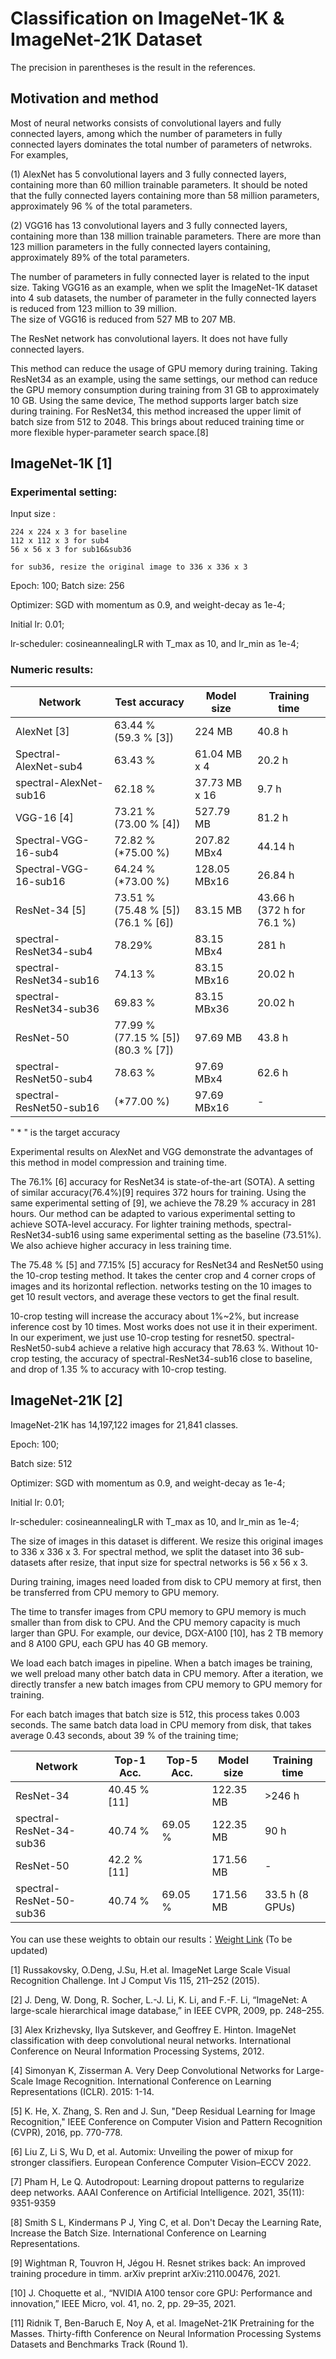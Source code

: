 # Classification on ImageNet-1K & ImageNet-21K Dataset

The precision in parentheses is the result in the references.


## Motivation and method  
Most of neural networks consists of convolutional layers and fully connected layers, among which the number of parameters in fully connected layers dominates the total number of parameters of netwroks. For examples,  

(1) AlexNet has 5 convolutional layers and 3 fully connected layers, containing more than 60 million trainable parameters.  It should be noted that the fully connected layers containing more than 58 million parameters, approximately 96 % of the total parameters. 

(2) VGG16 has 13 convolutional layers and 3 fully connected layers, containing more than 138 million trainable parameters. There are more than 123 million parameters in the fully connected layers containing, approximately 89% of the total parameters.
 
The number of parameters in fully connected layer is related to the input size. Taking VGG16 as an example, when we split the ImageNet-1K dataset into 4 sub datasets, the number of parameter in the fully connected layers is reduced from 123 million to 39 million.  
The size of VGG16 is reduced from 527 MB to 207 MB.     

The ResNet network has convolutional layers. It does not have fully connected layers.

This method can reduce the usage of GPU memory during training. 
Taking ResNet34 as an example, using the same settings, our method can reduce the GPU memory consumption during training from 31 GB to approximately 10 GB. Using the same device, The method supports larger batch size during training.
For ResNet34, this method increased the upper limit of batch size from 512 to 2048.  This brings about reduced training time or more flexible hyper-parameter search space.[8]

## ImageNet-1K [1]

### Experimental setting:  

Input size :

    224 x 224 x 3 for baseline
    112 x 112 x 3 for sub4
    56 x 56 x 3 for sub16&sub36

    for sub36, resize the original image to 336 x 336 x 3

Epoch: 100;   Batch size: 256

Optimizer: SGD with momentum as 0.9, and weight-decay as 1e-4;  

Initial lr: 0.01;

lr-scheduler: cosineannealingLR with T_max as 10, and lr_min as 1e-4;

### Numeric results:  


| Network     | Test accuracy | Model size | Training time|
| ----------- |  ------------- | --- | --- |
|AlexNet [3]|63.44 % <br> (59.3 % [3])| 224 MB | 40.8 h |
|Spectral-AlexNet-sub4| 63.43 % | 61.04 MB x 4 | 20.2 h |
|spectral-AlexNet-sub16| 62.18 % | 37.73 MB x 16 | 9.7 h |
|VGG-16 [4]|73.21 % <br> (73.00 % [4])| 527.79 MB | 81.2 h |
|Spectral-VGG-16-sub4| 72.82 % (*75.00 %) | 207.82 MBx4 | 44.14 h |
|Spectral-VGG-16-sub16| 64.24 % (*73.00 %)| 128.05 MBx16 | 26.84 h |
|ResNet-34 [5] |73.51 % <br> (75.48 % [5]) <br> (76.1 % [6])| 83.15 MB | 43.66 h <br> (372 h for 76.1 %)|
|spectral-ResNet34-sub4| 78.29% | 83.15 MBx4 | 281 h |
|spectral-ResNet34-sub16| 74.13 %| 83.15 MBx16 | 20.02 h |
|spectral-ResNet34-sub36| 69.83 % | 83.15 MBx36 | 20.02 h |
|ResNet-50| 77.99 % <br> (77.15 % [5]) <br> (80.3 % [7]) |97.69 MB| 43.8 h |
|spectral-ResNet50-sub4 | 78.63 % | 97.69 MBx4 | 62.6 h |
|spectral-ResNet50-sub16 | (*77.00 %) | 97.69 MBx16 | - |

" * " is the target accuracy

Experimental results on AlexNet and VGG demonstrate the advantages of this method in model compression and training time.

The 76.1% [6] accuracy for ResNet34 is state-of-the-art (SOTA). A setting of similar accuracy(76.4%)[9] requires 372 hours for training.   Using the same experimental setting of [9], we achieve the 78.29 % accuracy in 281 hours. Our method can be adapted to various experimental setting to achieve SOTA-level accuracy.  For lighter training methods, spectral-ResNet34-sub16 using same experimental setting as the baseline (73.51%).  We also achieve higher accuracy in less training time.

The 75.48 % [5] and 77.15% [5] accuracy for ResNet34 and ResNet50 using the 10-crop testing method.  It takes the center crop and 4 corner crops of images and its horizontal reflection. networks testing on the 10 images to get 10 result vectors, and average these vectors to get the final result.

10-crop testing will increase the accuracy about 1%~2%, but increase inference cost by 10 times. Most works does not use it in their experiment.  In our experiment, we just use 10-crop testing for resnet50.  spectral-ResNet50-sub4 achieve a relative high accuracy that 78.63 %.  Without 10-crop testing, the accuracy of spectral-ResNet34-sub16 close to baseline, and drop of 1.35 % to accuracy with 10-crop testing.

## ImageNet-21K [2]

ImageNet-21K has 14,197,122 images for 21,841 classes.

Epoch: 100;   

Batch size: 512

Optimizer: SGD with momentum as 0.9, and weight-decay as 1e-4;  

Initial lr: 0.01;

lr-scheduler: cosineannealingLR with T_max as 10, and lr_min as 1e-4;


The size of images in this dataset is different. We resize this original images to 336 x 336 x 3.
For spectral method, we split the dataset into 36 sub-datasets after resize, that input size for spectral networks is 56 x 56 x 3.

During training, images need loaded from disk to CPU memory at first, then be transferred from CPU memory to GPU memory.

The time to transfer images from CPU memory to GPU memory is much smaller than from disk to CPU. And the CPU memory capacity is much larger than GPU.
For example, our device, DGX-A100 [10], has 2 TB memory and 8 A100 GPU, each GPU has 40 GB memory.

We load each batch images in pipeline. When a batch images be training, we well preload many other batch data in CPU memory. 
After a iteration, we directly transfer a new batch images from CPU memory to GPU memory for training.

For each batch images that batch size is 512, this process takes 0.003 seconds.
The same batch data load in CPU memory from disk, that takes average 0.43 seconds, about 39 % of the training time;

| Network     | Top-1 Acc. | Top-5 Acc.| Model size | Training time |
| ----------- |  -------------| --- | --- | --- |
| ResNet-34 | 40.45 % [11] | | 122.35 MB | >246 h  |
| spectral-ResNet-34-sub36|  40.74 % | 69.05 % | 122.35 MB | 90 h |
| ResNet-50 | 42.2 % [11] | |  171.56 MB | - |
| spectral-ResNet-50-sub36 | 40.74 %  | 69.05 % | 171.56 MB | 33.5 h (8 GPUs) |



You can use these weights to obtain our results：[Weight Link](https://pan.baidu.com/s/1PxdMktuot0MF5OJE0BF0UQ?pwd=wiyq) (To be updated)

[1] Russakovsky, O.Deng, J.Su, H.et al. ImageNet Large Scale Visual Recognition Challenge. Int J Comput Vis 115, 211–252 (2015). 

[2] J. Deng, W. Dong, R. Socher, L.-J. Li, K. Li, and F.-F. Li, “ImageNet: A large-scale hierarchical image database,” in IEEE CVPR, 2009, pp. 248–255.

[3] Alex Krizhevsky, Ilya Sutskever, and Geoffrey E. Hinton. ImageNet classification with deep convolutional neural networks. International Conference on Neural Information Processing Systems, 2012.

[4] Simonyan K, Zisserman A. Very Deep Convolutional Networks for Large-Scale Image Recognition. International Conference on Learning Representations (ICLR). 2015: 1-14.

[5] K. He, X. Zhang, S. Ren and J. Sun, "Deep Residual Learning for Image Recognition," IEEE Conference on Computer Vision and Pattern Recognition (CVPR), 2016, pp. 770-778.

[6] Liu Z, Li S, Wu D, et al. Automix: Unveiling the power of mixup for stronger classifiers. European Conference Computer Vision–ECCV 2022.

[7] Pham H, Le Q. Autodropout: Learning dropout patterns to regularize deep networks. AAAI Conference on Artificial Intelligence. 2021, 35(11): 9351-9359

[8] Smith S L, Kindermans P J, Ying C, et al. Don't Decay the Learning Rate, Increase the Batch Size. International Conference on Learning Representations.

[9] Wightman R, Touvron H, Jégou H. Resnet strikes back: An improved training procedure in timm. arXiv preprint arXiv:2110.00476, 2021.

[10] J. Choquette et al., “NVIDIA A100 tensor core GPU: Performance and innovation,” IEEE Micro, vol. 41, no. 2, pp. 29–35, 2021.

[11] Ridnik T, Ben-Baruch E, Noy A, et al. ImageNet-21K Pretraining for the Masses. Thirty-fifth Conference on Neural Information Processing Systems Datasets and Benchmarks Track (Round 1).
